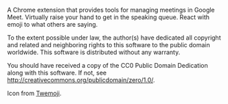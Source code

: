 A Chrome extension that provides tools for managing meetings in Google Meet. Virtually raise your hand to get in the speaking queue. React with emoji to what others are saying.

To the extent possible under law, the author(s) have dedicated all copyright and related and neighboring rights to this software to the public domain worldwide. This software is distributed without any warranty.

You should have received a copy of the CC0 Public Domain Dedication along with this software. If not, see <http://creativecommons.org/publicdomain/zero/1.0/>.

Icon from [Twemoji](https://twemoji.twitter.com/).
